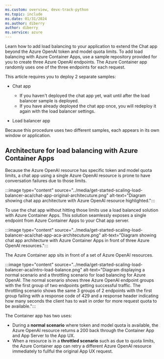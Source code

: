 ```yaml
---
ms.custom: overview, devx-track-python
ms.topic: include
ms.date: 01/31/2024
ms.author: diberry
author: diberry
ms.service: azure
---
```


Learn how to add load balancing to your application to extend the Chat app beyond the Azure OpenAI token and model quota limits. To add load balancing with Azure Container Apps, use a sample repository provided for you to create three Azure OpenAI endpoints. The Azure Container app randomly uses one of the three endpoints for each request. 

This article requires you to deploy 2 separate samples:

* Chat app
    * If you haven't deployed the chat app yet, wait until after the load balancer sample is deployed. 
    * If you have already deployed the chat app once, you will redeploy it again with the load balancer settings. 

* Load balancer app

Because this procedure uses two different samples, each appears in its own window or application.

## Architecture for load balancing with Azure Container Apps

Because the Azure OpenAI resource has specific token and model quota limits, a chat app using a single Azure OpenAI resource is prone to have conversation failures due to those limits.

:::image type="content" source="../media/get-started-scaling-load-balancer-aca/chat-app-original-architecuture.png" alt-text="Diagram showing chat app architecture with Azure OpenAI resource highlighted.":::

To use the chat app without hitting those limits use a load balanced solution with Azure Container Apps. This solution seamlessly exposes a single endpoint from Azure Container Apps to your Chat app server. 

:::image type="content" source="../media/get-started-scaling-load-balancer-aca/chat-app-aca-architecuture.png" alt-text="Diagram showing chat app architecture with Azure Container Apps in front of three Azure OpenAI resources.":::

The Azure Container app sits in front of a set of Azure OpenAI resources. 

:::image type="content" source="../media/get-started-scaling-load-balancer-aca/intro-load-balance.png" alt-text="Diagram displaying a normal scenario and a throttling scenario for load balancing for Azure OpenAI. The normal scenario shows three Azure OpenAI endpoint groups with the first group of two endpoints getting successful traffic. The throttling scenario shows the same 3 groups of 2 endpoints with the first group failing with a response code of 429 and a response header indicating how many seconds the client has to wait in order for more request quota to be available.":::

The Container app has two uses:

* During a **normal scenario** where token and model quota is available, the Azure OpenAI resource returns a 200 back through the Container App and App Server to the App UX. 
* When a resource is in a **throttled scenario** such as due to quota limits, the Azure Container app can retry a different Azure OpenAI resource immediately to fullful the original App UX request.